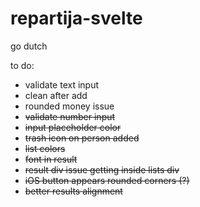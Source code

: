 # repartija-svelte
go dutch 

to do:
- validate text input
- clean after add
- rounded money issue
- ~~validate number input~~
- ~~input placeholder color~~
- ~~trash icon on person added~~
- ~~list colors~~
- ~~font in result~~
- ~~result div issue getting inside lists div~~
- ~~iOS button appears rounded corners (?)~~
- ~~better results alignment~~